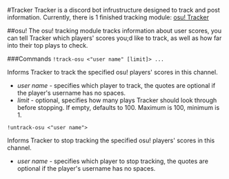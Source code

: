 #Tracker
Tracker is a discord bot infrustructure designed to track and post information.
Currently, there is 1 finished tracking module:
[osu! Tracker](#osu!)

##osu!
The osu! tracking module tracks information about user scores, you can tell Tracker which players' scores you;d like to track, as well as how far into their top plays to check.

###Commands
`!track-osu <"user name" [limit]> ...`

Informs Tracker to track the specified osu! players&apos; scores in this channel.
- *user name* - specifies which player to track, the quotes are optional if the player&apos;s username has no spaces.
- *limit* - optional, specifies how many plays Tracker should look through before stopping. If empty, defaults to 100. Maximum is 100, minimum is 1.

`!untrack-osu <"user name">`

Informs Tracker to stop tracking the specified osu! players&apos; scores in this channel.
- *user name* - specifies which player to stop tracking, the quotes are optional if the player&apos;s username has no spaces.

